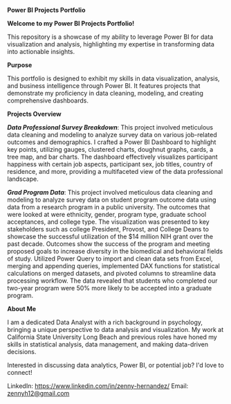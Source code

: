 **Power BI Projects Portfolio**

**Welcome to my Power BI Projects Portfolio!**

This repository is a showcase of my ability to leverage Power BI for data visualization and analysis, highlighting my expertise in transforming data into actionable insights.

**Purpose**

This portfolio is designed to exhibit my skills in data visualization, analysis, and business intelligence through Power BI. It features projects that demonstrate my proficiency in data cleaning, modeling, and creating comprehensive dashboards.

**Projects Overview**

_**Data Professional Survey Breakdown**_: This project involved meticulous data cleaning and modeling to analyze survey data on various job-related outcomes and demographics. I crafted a Power BI Dashboard to highlight key points, utilizing gauges, clustered charts, doughnut graphs, cards, a tree map, and bar charts. The dashboard effectively visualizes participant happiness with certain job aspects, participant sex, job titles, country of residence, and more, providing a multifaceted view of the data professional landscape.

_**Grad Program Data**_: This project involved meticulous data cleaning and modeling to analyze survey data on student program outcome data using data from a research program in a public university. The outcomes that were looked at were ethnicity, gender, program type, graduate school acceptances, and college type. The visualization was presented to key stakeholders such as college President, Provost, and College Deans to showcase the successful utilization of the $14 million NIH grant over the past decade. Outcomes show the success of the program and meeting proposed goals to increase diversity in the biomedical and behavioral fields of study. Utilized Power Query to import and clean data sets from Excel, merging and appending queries, implemented DAX functions for statistical calculations on merged datasets, and pivoted columns to streamline data processing workflow. The data revealed that students who completed our two-year program were 50% more likely to be accepted into a graduate program. 

**About Me**

I am a dedicated Data Analyst with a rich background in psychology, bringing a unique perspective to data analysis and visualization. My work at California State University Long Beach and previous roles have honed my skills in statistical analysis, data management, and making data-driven decisions.



Interested in discussing data analytics, Power BI, or potential job? I'd love to connect!

LinkedIn: https://www.linkedin.com/in/zenny-hernandez/
Email: zennyh12@gmail.com
